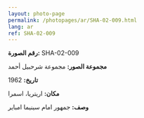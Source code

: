 ```yaml
---
layout: photo-page
permalink: /photopages/ar/SHA-02-009.html
lang: ar
ref: SHA-02-009
---
```


**رقم الصورة:** SHA-02-009

**مجموعة الصور:** مجموعة شرحبيل أحمد

**تاريخ:** 1962

**مكان:** اريتريا، اسمرا

**وصف:** جمهور امام سينيما امباير

